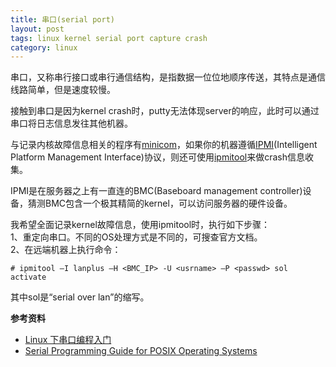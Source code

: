 ```yaml
---
title: 串口(serial port)
layout: post
tags: linux kernel serial port capture crash
category: linux
---
```


串口，又称串行接口或串行通信结构，是指数据一位位地顺序传送，其特点是通信线路简单，但是速度较慢。

接触到串口是因为kernel crash时，putty无法体现server的响应，此时可以通过串口将日志信息发往其他机器。

与记录内核故障信息相关的程序有[minicom](http://www.cyberciti.biz/tips/connect-soekris-single-board-computer-using-minicom.html)，如果你的机器遵循[IPMI](http://en.wikipedia.org/wiki/Intelligent_Platform_Management_Interface)(Intelligent Platform Management Interface)协议，则还可使用[ipmitool](http://ipmitool.sourceforge.net/)来做crash信息收集。

IPMI是在服务器之上有一直连的BMC(Baseboard management controller)设备，猜测BMC包含一个极其精简的kernel，可以访问服务器的硬件设备。

我希望全面记录kernel故障信息，使用ipmitool时，执行如下步骤：  
1、重定向串口。不同的OS处理方式是不同的，可搜查官方文档。  
2、在远端机器上执行命令：

    # ipmitool –I lanplus –H <BMC_IP> -U <usrname> –P <passwd> sol activate
    
其中sol是“serial over lan”的缩写。

**参考资料**  
- [Linux 下串口编程入门](http://www.ibm.com/developerworks/cn/linux/l-serials/)  
- [Serial Programming Guide for POSIX Operating Systems](http://www.easysw.com/~mike/serial/serial.html#2_1)  
